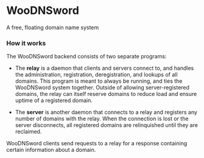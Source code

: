 # WooDNSword

A free, floating domain name system

### How it works

The WooDNSword backend consists of two separate programs:

+ The **relay** is a daemon that clients and servers connect to, and handles the
  administration, registration, deregistration, and lookups of all domains.
  This program is meant to always be running, and ties the WooDNSword system
  together. Outside of allowing server-registered domains, the relay can itself
  reserve domains to reduce load and ensure uptime of a registered domain.

+ The **server** is another daemon that connects to a relay and registers any
  number of domains with the relay. When the connection is lost or the server
  disconnects, all registered domains are relinquished until they are
  reclaimed.
 
 WooDNSword clients send requests to a relay for a response containing certain
 information about a domain.
